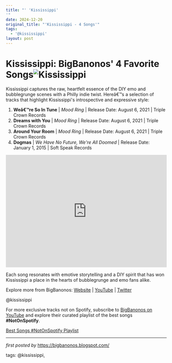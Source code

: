 ```yaml
---
title: "' 'Kississippi'
'"
date: 2024-12-20
original_title: "'Kississippi - 4 Songs'"
tags:
  - '@kississippi'
layout: post
---
```

<h1>Kississippi: BigBanonos' 4 Favorite Songs<img alt="Kississippi" src="https://f4.bcbits.com/img/0036223392_10.jpg" /></h1><p>Kississippi captures the raw, heartfelt essence of the DIY emo and bubblegrunge scenes with a Philly indie twist. Hereâ€™s a selection of tracks that highlight Kississippi's introspective and expressive style:</p> <ol> <li><strong>Weâ€™re So In Tune</strong> | <em>Mood Ring</em> | Release Date: August 6, 2021 | Triple Crown Records</li> <li><strong>Dreams with You</strong> | <em>Mood Ring</em> | Release Date: August 6, 2021 | Triple Crown Records</li> <li><strong>Around Your Room</strong> | <em>Mood Ring</em> | Release Date: August 6, 2021 | Triple Crown Records</li> <li><strong>Dogmas</strong> | <em>We Have No Future, We're All Doomed</em> | Release Date: January 1, 2015 | Soft Speak Records</li>
</ol> <div> <iframe allow="autoplay; clipboard-write; encrypted-media; fullscreen; picture-in-picture" allowfullscreen="" frameborder="0" height="352" loading="lazy" src="https://open.spotify.com/embed/playlist/6Gcy2EfhOrB6EQkZ7N2s2Q?utm_source=generator" width="100%"></iframe>
</div> <p>Each song resonates with emotive storytelling and a DIY spirit that has won Kississippi a place in the hearts of bubblegrunge and emo fans alike.</p> <div> <p>Explore more from BigBanonos: <a href="https://bigbanonos.blogspot.com/">Website</a> | <a href="https://www.youtube.com/@BigBanonos">YouTube</a> | <a href="https://x.com/bigbanonos">Twitter</a></p>
</div> <!--Tags-->
<p>@kississippi</p>


<!--Subscribe and Playlist Links-->
<div>
    <p>For more exclusive tracks not on Spotify, subscribe to <a href="https://www.youtube.com/@BigBanonos" target="_blank">BigBanonos on YouTube</a> and explore their curated playlist of the best songs <strong>#NotOnSpotify</strong>.</p>
    <p><a href="https://www.youtube.com/playlist?list=PLtuNtuTatqI0kFahUCbtbfenC_ET5O_tr" target="_blank">Best Songs #NotOnSpotify Playlist<br /></a></p></div>

<hr />

<p><em>first posted by</em> <a href="https://bigbanonos.blogspot.com/" rel="noopener" target="_new">https://bigbanonos.blogspot.com/</a></p>

<p>tags: @kississippi,</p>
